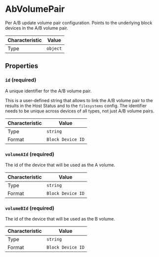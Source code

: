 <!-- THIS FILE IS AUTOMATICALLY GENERATED BY DOCBUILDER, DO NOT EDIT MANUALLY! -->

# AbVolumePair

Per A/B update volume pair configuration. Points to the underlying block devices in the A/B volume pair.

| Characteristic | Value    |
| -------------- | -------- |
| Type           | `object` |

## Properties

### `id` **<span>(required)</span>**

A unique identifier for the A/B volume pair.

This is a user-defined string that allows to link the A/B volume pair to the results in the Host Status and to the `filesystems` config. The identifier needs to be unique across devices of all types, not just A/B volume pairs.

| Characteristic | Value             |
| -------------- | ----------------- |
| Type           | `string`          |
| Format         | `Block Device ID` |

### `volumeAId` **<span>(required)</span>**

The id of the device that will be used as the A volume.

| Characteristic | Value             |
| -------------- | ----------------- |
| Type           | `string`          |
| Format         | `Block Device ID` |

### `volumeBId` **<span>(required)</span>**

The id of the device that will be used as the B volume.

| Characteristic | Value             |
| -------------- | ----------------- |
| Type           | `string`          |
| Format         | `Block Device ID` |

